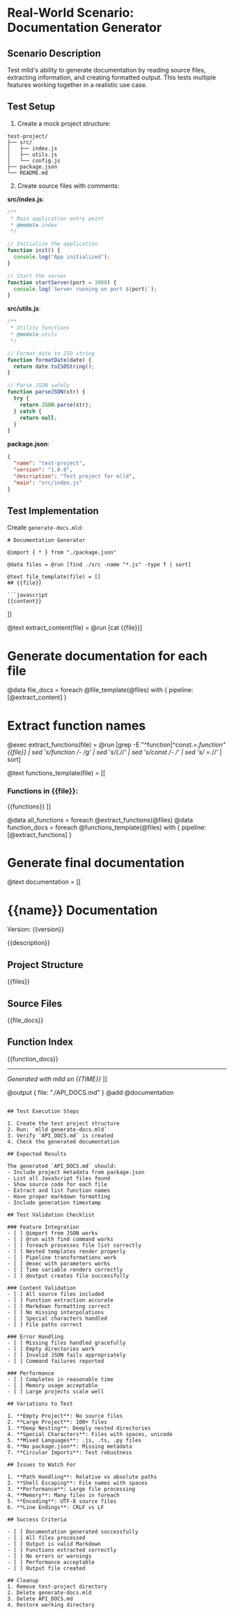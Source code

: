# Real-World Scenario: Documentation Generator

## Scenario Description
Test mlld's ability to generate documentation by reading source files, extracting information, and creating formatted output. This tests multiple features working together in a realistic use case.

## Test Setup

1. Create a mock project structure:
```
test-project/
├── src/
│   ├── index.js
│   ├── utils.js
│   └── config.js
├── package.json
└── README.md
```

2. Create source files with comments:

**src/index.js**:
```javascript
/**
 * Main application entry point
 * @module index
 */

// Initialize the application
function init() {
  console.log("App initialized");
}

// Start the server
function startServer(port = 3000) {
  console.log(`Server running on port ${port}`);
}
```

**src/utils.js**:
```javascript
/**
 * Utility functions
 * @module utils
 */

// Format date to ISO string
function formatDate(date) {
  return date.toISOString();
}

// Parse JSON safely
function parseJSON(str) {
  try {
    return JSON.parse(str);
  } catch {
    return null;
  }
}
```

**package.json**:
```json
{
  "name": "test-project",
  "version": "1.0.0",
  "description": "Test project for mlld",
  "main": "src/index.js"
}
```

## Test Implementation

Create `generate-docs.mld`:

```mlld
# Documentation Generator

@import { * } from "./package.json"

@data files = @run [find ./src -name "*.js" -type f | sort]

@text file_template(file) = [[
## {{file}}

```javascript
{{content}}
```

]]

@text extract_content(file) = @run [cat {{file}}]

# Generate documentation for each file
@data file_docs = foreach @file_template(@files) with {
  pipeline: [@extract_content]
}

# Extract function names
@exec extract_functions(file) = @run [grep -E "^function|^const.*=.*function" {{file}} | sed 's/function /- /g' | sed 's/(.*//' | sed 's/const /- /' | sed 's/ =.*//' | sort]

@text functions_template(file) = [[
### Functions in {{file}}:
{{functions}}
]]

@data all_functions = foreach @extract_functions(@files)
@data function_docs = foreach @functions_template(@files) with {
  pipeline: [@extract_functions]
}

# Generate final documentation
@text documentation = [[
# {{name}} Documentation

Version: {{version}}

{{description}}

## Project Structure

{{files}}

## Source Files

{{file_docs}}

## Function Index

{{function_docs}}

---
*Generated with mlld on {{TIME}}*
]]

@output { file: "./API_DOCS.md" }
@add @documentation
```

## Test Execution Steps

1. Create the test project structure
2. Run: `mlld generate-docs.mld`
3. Verify `API_DOCS.md` is created
4. Check the generated documentation

## Expected Results

The generated `API_DOCS.md` should:
- Include project metadata from package.json
- List all JavaScript files found
- Show source code for each file
- Extract and list function names
- Have proper markdown formatting
- Include generation timestamp

## Test Validation Checklist

### Feature Integration
- [ ] @import from JSON works
- [ ] @run with find command works
- [ ] foreach processes file list correctly
- [ ] Nested templates render properly
- [ ] Pipeline transformations work
- [ ] @exec with parameters works
- [ ] Time variable renders correctly
- [ ] @output creates file successfully

### Content Validation
- [ ] All source files included
- [ ] Function extraction accurate
- [ ] Markdown formatting correct
- [ ] No missing interpolations
- [ ] Special characters handled
- [ ] File paths correct

### Error Handling
- [ ] Missing files handled gracefully
- [ ] Empty directories work
- [ ] Invalid JSON fails appropriately
- [ ] Command failures reported

### Performance
- [ ] Completes in reasonable time
- [ ] Memory usage acceptable
- [ ] Large projects scale well

## Variations to Test

1. **Empty Project**: No source files
2. **Large Project**: 100+ files
3. **Deep Nesting**: Deeply nested directories
4. **Special Characters**: Files with spaces, unicode
5. **Mixed Languages**: .js, .ts, .py files
6. **No package.json**: Missing metadata
7. **Circular Imports**: Test robustness

## Issues to Watch For

1. **Path Handling**: Relative vs absolute paths
2. **Shell Escaping**: File names with spaces
3. **Performance**: Large file processing
4. **Memory**: Many files in foreach
5. **Encoding**: UTF-8 source files
6. **Line Endings**: CRLF vs LF

## Success Criteria

- [ ] Documentation generated successfully
- [ ] All files processed
- [ ] Output is valid Markdown
- [ ] Functions extracted correctly
- [ ] No errors or warnings
- [ ] Performance acceptable
- [ ] Output file created

## Cleanup
1. Remove test-project directory
2. Delete generate-docs.mld
3. Delete API_DOCS.md
4. Restore working directory